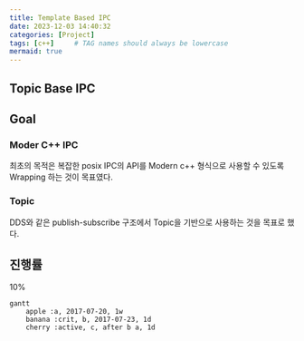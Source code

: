 ```yaml
---
title: Template Based IPC
date: 2023-12-03 14:40:32
categories: [Project]
tags: [c++]     # TAG names should always be lowercase
mermaid: true
---
```


## Topic Base IPC

## Goal
### Moder C++ IPC
최초의 목적은 복잡한 posix IPC의 API를 Modern c++ 형식으로 사용할 수 있도록 Wrapping 하는 것이 목표였다.

### Topic
DDS와 같은 publish-subscribe 구조에서 Topic을 기반으로 사용하는 것을 목표로 했다.


## 진행률
10%

```mermaid
gantt
    apple :a, 2017-07-20, 1w
    banana :crit, b, 2017-07-23, 1d
    cherry :active, c, after b a, 1d
```
